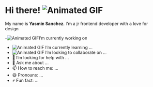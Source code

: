 # Hi there! ![Animated GIF](https://64.media.tumblr.com/4d502ba807b173c7fd4624504257d65b/c3614424f2464c97-ab/s250x400/878317253f19cd6323499571641154ee4de0c97f.gifv)
  My name is **Yasmin Sanchez**. I'm a jr frontend developer with a love for design 
  

 -![Animated GIF](https://64.media.tumblr.com/5e53fc61545154410788ca0a36430427/ed9807d5336d7dfb-87/s75x75_c1/4b86f0ae7e8d45c34d0233b45a545df40a3bd504.gifv)I’m currently working on 
- ![Animated GIF](https://64.media.tumblr.com/60c8be61736b5df8ee764ea7b7f345d7/ed9807d5336d7dfb-25/s75x75_c1/5b65967485b13677f62556948b8bdb0852cca93d.gifv) I’m currently learning ...
- ![Animated GIF](https://64.media.tumblr.com/61539ff9bfdfb5da9fb5fa1f6dff788f/ed9807d5336d7dfb-26/s75x75_c1/751e2298ce820e17c28bf1dc0a538350b92aff43.gifv) I’m looking to collaborate on ...
- 🤔 I’m looking for help with ...
- 💬 Ask me about ...
- 📫 How to reach me: ...
- 😄 Pronouns: ...
- ⚡ Fun fact: ...

